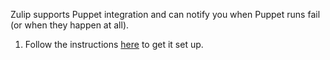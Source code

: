 Zulip supports Puppet integration and can notify you when Puppet
runs fail (or when they happen at all).

1.  Follow the instructions
    [here](https://forge.puppetlabs.com/mbarr/puppet_zulip)
    to get it set up.
